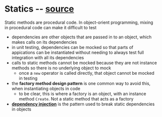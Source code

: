 # Statics -- [source](http://misko.hevery.com/2008/12/15/static-methods-are-death-to-testability/)
Static methods are procedural code. In object-orient programming, mixing in procedural code can make it difficult to test
- dependencies are other objects that are passed in to an object, which makes calls on its dependencies
- in unit testing, dependencies can be mocked so that parts of appications can be instantiated without needing to always test full integration with all its dependencies
- calls to static methods cannot be mocked because they are not instance methods so there is no underlying object to mock
  - once a `new` operator is called directly, that object cannot be mocked in testing
- the **factory method design pattern** is one common way to avoid this, when instantiating objects in code
  - to be clear, this is where a factory is an object, with an instance method `Create`. Not a static method that acts as a factory
- [**dependency injection**](./Dependency-Injection.md) is the pattern used to break static dependencies in objects
